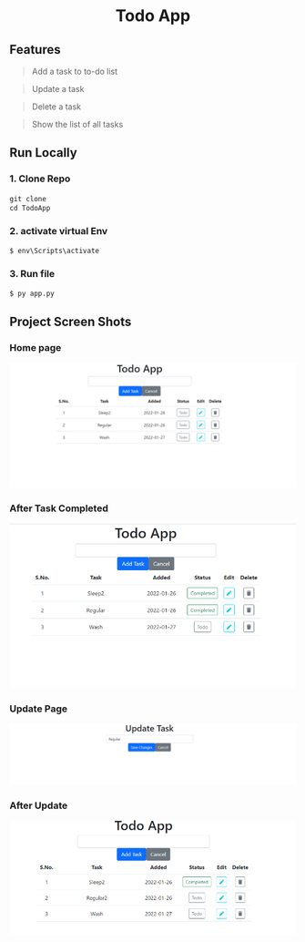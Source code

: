 <div align="center">

# Todo App

</div>

## Features

> Add a task to to-do list

>Update a task

>Delete a task

>Show the list of all tasks

## Run Locally

### 1. Clone Repo

```
git clone 
cd TodoApp
```

### 2. activate virtual Env

```
$ env\Scripts\activate
```
### 3. Run file

```
$ py app.py
```

## Project Screen Shots

### Home page
<p align="center"><img src="pic/1.png"></p>

### After Task Completed
<p align="center"><img src="pic/2.png"></p>

### Update Page
<p align="center"><img src="pic/3.png"></p>

### After Update
<p align="center"><img src="pic/4.png"></p>